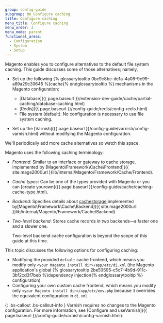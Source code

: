 ```yaml
---
group: config-guide
subgroup: 08_Configure caching
title: Configure caching
menu_title: Configure caching
menu_order: 3
menu_node: parent
functional_areas:
  - Configuration
  - System
  - Setup
---
```


Magento enables you to configure alternatives to the default file system caching. This guide discusses some of those alternatives; namely,

*   Set up the following {% glossarytooltip 0bc9c8bc-de1a-4a06-9c99-a89a29c30645 %}cache{% endglossarytooltip %} mechanisms in the Magento configuration:

    *   [Database]({{ page.baseurl }}/extension-dev-guide/cache/partial-caching/database-caching.html)
    *   [Redis]({{ page.baseurl }}/config-guide/redis/config-redis.html)
    *   File system (default): No configuration is necessary to use file system caching.

*   Set up the [Varnish]({{ page.baseurl }}/config-guide/varnish/config-varnish.html) without modifying the Magento configuration.

<div class="bs-callout bs-callout-info" markdown="1">
  <p>We'll periodically add more cache alternatives so watch this space.</p>
</div>

Magento uses the following caching terminology:

* *Frontend*: Similar to an interface or gateway to cache storage, implemented by [Magento\\Framework\\Cache\\Frontend]({{ site.mage2000url }}lib/internal/Magento/Framework/Cache/Frontend).
* *Cache types*: Can be one of the types provided with Magento or you can [create yourown]({{ page.baseurl }}/config-guide/cache/caching-cache-type.html).
* *Backend*: Specifies details about [cachestorage](http://framework.zend.com/manual/1.12/en/zend.cache.backends.html),implemented by[Magento\\Framework\\Cache\\Backend]({{ site.mage2000url }}lib/internal/Magento/Framework/Cache/Backend)
* *Two-level backend*: Stores cache records in two backends&mdash;a faster one and a slower one.

    Two-level backend cache configuration is beyond the scope of this guide at this time.

This topic discusses the following options for configuring caching:

*   Modifying the provided `default` cache frontend, which means you modify only `<your Magento install dir>/app/etc/di.xml` (the Magento application's global {% glossarytooltip 2be50595-c5c7-4b9d-911c-3bf2cd3f7beb %}dependency injection{% endglossarytooltip %} configuration)
*   Configuring your own custom cache frontend, which means you modify only `<your Magento install dir>/app/etc/env.php` because it overrides the equivalent configuration in `di.xml`

{: .bs-callout .bs-callout-info }
Varnish requires no changes to the Magento configuration. For more information, see [Configure and useVarnish]({{ page.baseurl }}/config-guide/varnish/config-varnish.html).
